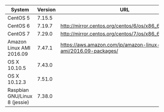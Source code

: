 System | Version | URL
----|----|----
CentOS 5 | 7.15.5 |
CentOS 6 | 7.19.7 | http://mirror.centos.org/centos/6/os/x86_64/Packages/
CentOS 7 | 7.29.0 | http://mirror.centos.org/centos/7/os/x86_64/Packages/
Amazon Linux AMI 2016.09 | 7.47.1 | https://aws.amazon.com/jp/amazon-linux-ami/2016.09-packages/
OS X 10.10.5 | 7.43.0 |
OS X 10.12.3 | 7.51.0 |
Raspbian GNU/Linux 8 (jessie) | 7.38.0 |
